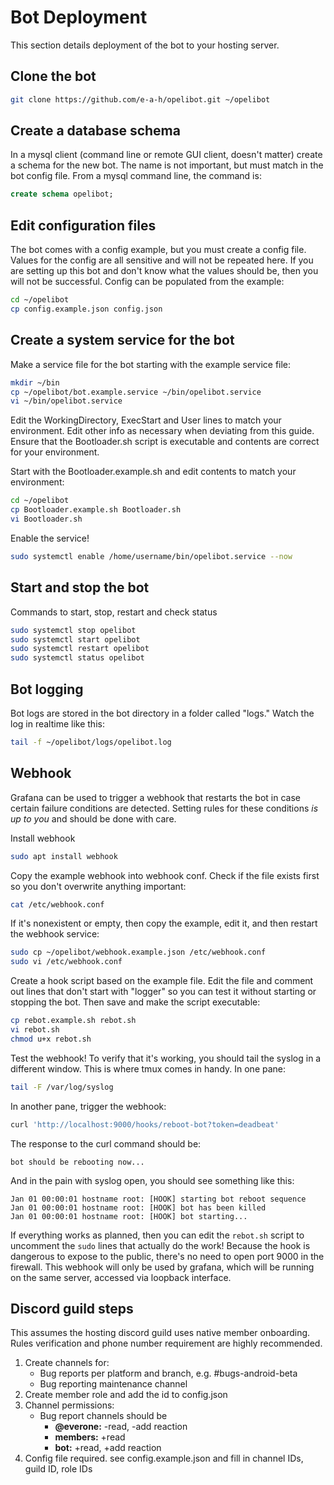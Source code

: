 # Bot Deployment

This section details deployment of the bot to your hosting server.

## Clone the bot

```bash
git clone https://github.com/e-a-h/opelibot.git ~/opelibot
```

## Create a database schema

In a mysql client (command line or remote GUI client, doesn't matter) create a schema for the new bot. The name is not important, but must match in the bot config file. From a mysql command line, the command is:
```sql
create schema opelibot;
```

## Edit configuration files

The bot comes with a config example, but you must create a config file. Values for the config are all sensitive and will not be repeated here. If you are setting up this bot and don't know what the values should be, then you will not be successful. Config can be populated from the example:
```bash
cd ~/opelibot
cp config.example.json config.json
```

## Create a system service for the bot

Make a service file for the bot starting with the example service file:
```bash
mkdir ~/bin
cp ~/opelibot/bot.example.service ~/bin/opelibot.service
vi ~/bin/opelibot.service
```

Edit the WorkingDirectory, ExecStart and User lines to match your environment. Edit other info as necessary when deviating from this guide. Ensure that the Bootloader.sh script is executable and contents are correct for your environment.

Start with the Bootloader.example.sh and edit contents to match your environment:

```bash
cd ~/opelibot
cp Bootloader.example.sh Bootloader.sh
vi Bootloader.sh
```

Enable the service!
```bash
sudo systemctl enable /home/username/bin/opelibot.service --now
```

## Start and stop the bot

Commands to start, stop, restart and check status
```bash
sudo systemctl stop opelibot
sudo systemctl start opelibot
sudo systemctl restart opelibot
sudo systemctl status opelibot
```

## Bot logging

Bot logs are stored in the bot directory in a folder called "logs." Watch the log in realtime like this:

```bash
tail -f ~/opelibot/logs/opelibot.log
```

## Webhook

Grafana can be used to trigger a webhook that restarts the bot in case certain failure conditions are detected. Setting rules for these conditions *is up to you* and should be done with care.

Install webhook
```bash
sudo apt install webhook
```

Copy the example webhook into webhook conf. Check if the file exists first so you don't overwrite anything important:
```bash
cat /etc/webhook.conf
```

If it's nonexistent or empty, then copy the example, edit it, and then restart the webhook service:
```bash
sudo cp ~/opelibot/webhook.example.json /etc/webhook.conf
sudo vi /etc/webhook.conf
```

Create a hook script based on the example file. Edit the file and comment out lines that don't start with "logger" so you can test it without starting or stopping the bot. Then save and make the script executable:
```bash
cp rebot.example.sh rebot.sh
vi rebot.sh
chmod u+x rebot.sh
```

Test the webhook! To verify that it's working, you should tail the syslog in a different window. This is where tmux comes in handy. In one pane:

```bash
tail -F /var/log/syslog
```

In another pane, trigger the webhook:
```bash
curl 'http://localhost:9000/hooks/reboot-bot?token=deadbeat'
```

The response to the curl command should be:
```
bot should be rebooting now...
```

And in the pain with syslog open, you should see something like this:
```
Jan 01 00:00:01 hostname root: [HOOK] starting bot reboot sequence
Jan 01 00:00:01 hostname root: [HOOK] bot has been killed
Jan 01 00:00:01 hostname root: [HOOK] bot starting...
```

If everything works as planned, then you can edit the `rebot.sh` script to uncomment the `sudo` lines that actually do the work! Because the hook is dangerous to expose to the public, there's no need to open port 9000 in the firewall. This webhook will only be used by grafana, which will be running on the same server, accessed via loopback interface.

## Discord guild steps

This assumes the hosting discord guild uses native member onboarding. Rules verification and phone number requirement are highly recommended.

1. Create channels for:
   * Bug reports per platform and branch, e.g. #bugs-android-beta
   * Bug reporting maintenance channel
1. Create member role and add the id to config.json
1. Channel permissions:
   * Bug report channels should be
     * **@everone:** -read, -add reaction
     * **members:** +read
     * **bot:** +read, +add reaction
1. Config file required. see config.example.json and fill in channel IDs, guild ID, role IDs